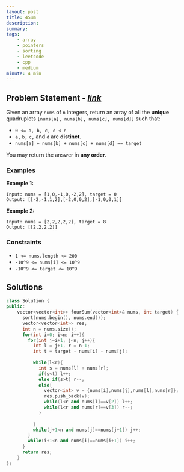 ```yaml
---
layout: post
title: 4Sum
description: 
summary:
tags:
    - array
    - pointers
    - sorting
    - leetcode
    - cpp
    - medium
minute: 4 min
---
```


## Problem Statement - [*link*](https://leetcode.com/problems/4sum)  
Given an array `nums` of `n` integers, return an array of all the **unique** quadruplets `[nums[a], nums[b], nums[c], nums[d]]` such that:

+ `0 <= a, b, c, d < n`
+ `a,` `b,` `c,` and `d` are **distinct**.
+ `nums[a] + nums[b] + nums[c] + nums[d] == target`

You may return the answer in **any order**.

### Examples

**Example 1:**    
```
Input: nums = [1,0,-1,0,-2,2], target = 0
Output: [[-2,-1,1,2],[-2,0,0,2],[-1,0,0,1]]
```

**Example 2:**   
```
Input: nums = [2,2,2,2,2], target = 8
Output: [[2,2,2,2]]
```

### Constraints
+ `1 <= nums.length <= 200`
+ `-10^9 <= nums[i] <= 10^9`
+ `-10^9 <= target <= 10^9`

## Solutions

```cpp
class Solution {
public:
    vector<vector<int>> fourSum(vector<int>& nums, int target) {
      sort(nums.begin(), nums.end());
      vector<vector<int>> res;
      int n = nums.size();
      for(int i=0; i<n; i++){
        for(int j=i+1; j<n; j++){
          int l = j+1, r = n-1;
          int t = target - nums[i] - nums[j];
          
          while(l<r){
            int s = nums[l] + nums[r];
            if(s<t) l++;
            else if(s>t) r--;
            else{
              vector<int> v = {nums[i],nums[j],nums[l],nums[r]};
              res.push_back(v);
              while(l<r and nums[l]==v[2]) l++;
              while(l<r and nums[r]==v[3]) r--;
            }
            
          }
          while(j+1<n and nums[j]==nums[j+1]) j++;
        }        
        while(i+1<n and nums[i]==nums[i+1]) i++;
      }
      return res;
    }
};
```

